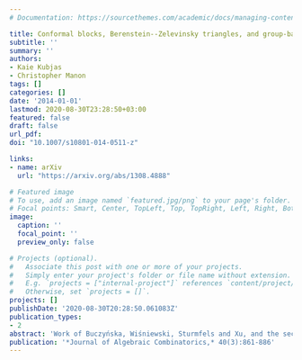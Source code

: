 ```yaml
---
# Documentation: https://sourcethemes.com/academic/docs/managing-content/

title: Conformal blocks, Berenstein--Zelevinsky triangles, and group-based models
subtitle: ''
summary: ''
authors:
- Kaie Kubjas
- Christopher Manon
tags: []
categories: []
date: '2014-01-01'
lastmod: 2020-08-30T23:28:50+03:00
featured: false
draft: false
url_pdf: 
doi: "10.1007/s10801-014-0511-z"

links:
- name: arXiv
  url: "https://arxiv.org/abs/1308.4888"

# Featured image
# To use, add an image named `featured.jpg/png` to your page's folder.
# Focal points: Smart, Center, TopLeft, Top, TopRight, Left, Right, BottomLeft, Bottom, BottomRight.
image:
  caption: ''
  focal_point: ''
  preview_only: false

# Projects (optional).
#   Associate this post with one or more of your projects.
#   Simply enter your project's folder or file name without extension.
#   E.g. `projects = ["internal-project"]` references `content/project/deep-learning/index.md`.
#   Otherwise, set `projects = []`.
projects: []
publishDate: '2020-08-30T20:28:50.061083Z'
publication_types:
- 2
abstract: 'Work of Buczyńska, Wiśniewski, Sturmfels and Xu, and the second author has linked the group-based phylogenetic statistical model associated with the group $\mathbb{Z}/2\mathbb{Z}$ with the Wess-Zumino-Witten (WZW) model of conformal field theory associated to $\mathrm{SL}_2(\mathbb{C})$. In this article we explain how this connection can be generalized to establish a relationship between the phylogenetic statistical model for the cyclic group $\mathbb{Z}/m\mathbb{Z}$ and the WZW model for the special linear group $\mathrm{SL}_m(\mathbb{C}).$ We use this relationship to also show how a combinatorial device from representation theory, the Berenstein-Zelevinsky (BZ) triangles, correspond to elements in the affine semigroup algebra of the $\mathbb{Z}/3\mathbb{Z}$ phylogenetic statistical model.  '
publication: '*Journal of Algebraic Combinatorics,* 40(3):861-886'
---
```

